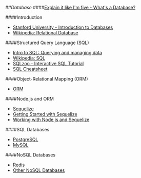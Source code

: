 ##_Database_
####[Explain it like I'm five - What's a Database?](http://pragmaticstartup.wordpress.com/2012/12/21/explain-it-like-im-5-whats-a-database/)

####Introduction

- [Stanford University - Introduction to Databases](https://class.stanford.edu/courses/DB/2014/SelfPaced/about)
- [Wikipedia: Relational Database](http://en.wikipedia.org/wiki/Relational_database)

####Structured Query Language (SQL)

- [Intro to SQL: Querying and managing data](https://www.khanacademy.org/computing/computer-programming/sql)
- [Wikipedia: SQL](http://en.wikipedia.org/wiki/SQL)
- [SQLzoo - Interactive SQL Tutorial](http://sqlzoo.net/wiki/Main_Page)
- [SQL Cheatsheet](http://www.sql.su/)

####Object-Relational Mapping (ORM)

- [ORM](http://en.wikipedia.org/wiki/Object-relational_mapping)

####Node.js and ORM

- [Sequelize](https://github.com/sequelize/sequelize)
- [Getting Started with Sequelize](http://sequelizejs.com/articles/getting-started)
- [Working with Node.js and Sequelize](http://truongtx.me/2014/02/25/nodejs-working-with-postgresql-mysql-mariadb-sqlite-database-with-sequelize/)

####SQL Databases

- [PostgreSQL](postgresql.md)
- [MySQL](sql.md)

####NoSQL Databases

- [Redis](redis.md)
- [Other NoSQL Databases](nosql.md)
